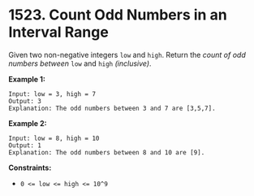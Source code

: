 # 1523. Count Odd Numbers in an Interval Range

Given two non-negative integers `low` and `high`. Return the *count of odd numbers between* `low` and `high` *(inclusive)*.

 

**Example 1:**

```
Input: low = 3, high = 7
Output: 3
Explanation: The odd numbers between 3 and 7 are [3,5,7].
```

**Example 2:**

```
Input: low = 8, high = 10
Output: 1
Explanation: The odd numbers between 8 and 10 are [9].
```

**Constraints:**

- `0 <= low <= high <= 10^9`